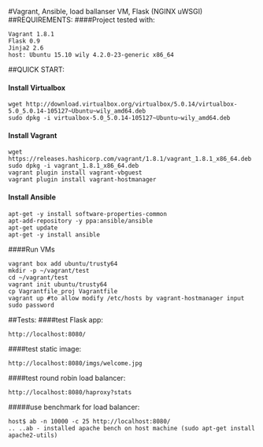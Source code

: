 #Vagrant, Ansible, load ballanser VM, Flask (NGINX uWSGI)
##REQUIREMENTS:
####Project tested with:
```Ansible 1.9.2
Vagrant 1.8.1
Flask 0.9
Jinja2 2.6
host: Ubuntu 15.10 wily 4.2.0-23-generic x86_64
```
##QUICK START:
#### Install Virtualbox
```
wget http://download.virtualbox.org/virtualbox/5.0.14/virtualbox-5.0_5.0.14-105127~Ubuntu~wily_amd64.deb
sudo dpkg -i virtualbox-5.0_5.0.14-105127~Ubuntu~wily_amd64.deb
```
#### Install Vagrant
```
wget https://releases.hashicorp.com/vagrant/1.8.1/vagrant_1.8.1_x86_64.deb
sudo dpkg -i vagrant_1.8.1_x86_64.deb
vagrant plugin install vagrant-vbguest
vagrant plugin install vagrant-hostmanager
```
#### Install Ansible
```
apt-get -y install software-properties-common
apt-add-repository -y ppa:ansible/ansible
apt-get update
apt-get -y install ansible
```
####Run VMs
```
vagrant box add ubuntu/trusty64
mkdir -p ~/vagrant/test
cd ~/vagrant/test
vagrant init ubuntu/trusty64
cp Vagrantfile_proj Vagrantfile
vagrant up #to allow modify /etc/hosts by vagrant-hostmanager input sudo password
```
##Tests:
####test Flask app:
```
http://localhost:8080/
```
####test static image:
```
http://localhost:8080/imgs/welcome.jpg
```
####test round robin load balancer:
```
http://localhost:8080/haproxy?stats
```
#####use benchmark for load balancer:
```
host$ ab -n 10000 -c 25 http://localhost:8080/
.. ..ab - installed apache bench on host machine (sudo apt-get install apache2-utils)
```

